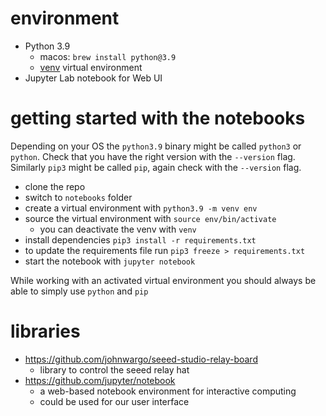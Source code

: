 # environment

* Python 3.9
  * macos: `brew install python@3.9`
  * [venv](https://docs.python.org/3/library/venv.html) virtual environment
* Jupyter Lab notebook for Web UI

# getting started with the notebooks

Depending on your OS the `python3.9` binary might be called `python3` or
`python`. Check that you have the right version with the `--version` flag.
Similarly `pip3` might be called `pip`, again check with the `--version` flag.

* clone the repo
* switch to `notebooks` folder
* create a virtual environment with `python3.9 -m venv env`
* source the virtual environment with `source env/bin/activate`
  * you can deactivate the venv with `venv`
* install dependencies `pip3 install -r requirements.txt`
* to update the requirements file run `pip3 freeze > requirements.txt`
* start the notebook with `jupyter notebook`

While working with an activated virtual environment you should always
be able to simply use `python` and `pip`

# libraries

* https://github.com/johnwargo/seeed-studio-relay-board
  * library to control the seeed relay hat
* https://github.com/jupyter/notebook
  * a web-based notebook environment for interactive computing
  * could be used for our user interface
